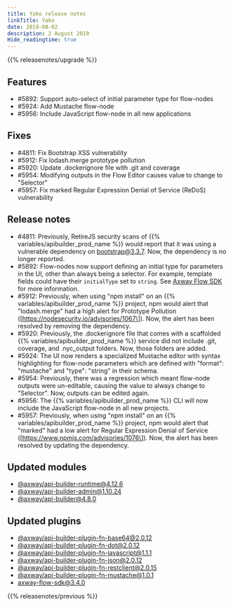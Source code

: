 ```yaml
---
title: Yako release notes
linkTitle: Yako
date: 2019-08-02
description: 2 August 2019
Hide_readingtime: true
---
```


{{% releasenotes/upgrade %}}

## Features

* #5892: Support auto-select of initial parameter type for flow-nodes
* #5924: Add Mustache flow-node
* #5956: Include JavaScript flow-node in all new applications

## Fixes

* #4811: Fix Bootstrap XSS vulnerability
* #5912: Fix lodash.merge prototype pollution
* #5920: Update .dockerignore file with .git and coverage
* #5954: Modifying outputs in the Flow Editor causes value to change to "Selector"
* #5957: Fix marked Regular Expression Denial of Service (ReDoS) vulnerability

## Release notes

* #4811: Previously, RetireJS security scans of {{% variables/apibuilder_prod_name %}} would report that it was using a vulnerable dependency on bootstrap@3.3.7. Now, the dependency is no longer reported.
* #5892: Flow-nodes now support defining an initial type for parameters in the UI, other than always being a selector. For example, template fields could have their `initialType` set to `string`. See [Axway Flow SDK](/docs/developer_guide/flows/axway_flow_sdk/) for more information.
* #5912: Previously, when using "npm install" on an {{% variables/apibuilder_prod_name %}} project, npm would alert that "lodash.merge" had a high alert for Prototype Pollution (\[https://nodesecurity.io/advisories/1067\]). Now, the alert has been resolved by removing the dependency.
* #5920: Previously, the .dockerignore file that comes with a scaffolded {{% variables/apibuilder_prod_name %}} service did not include .git, coverage, and .nyc_output folders. Now, those folders are added.
* #5924: The UI now renders a specialized Mustache editor with syntax highlighting for flow-node parameters which are defined with "format": "mustache" and "type": "string" in their schema.
* #5954: Previously, there was a regression which meant flow-node outputs were un-editable, causing the value to always change to "Selector". Now, outputs can be edited again.
* #5956: The {{% variables/apibuilder_prod_name %}} CLI will now include the JavaScript flow-node in all new projects.
* #5957: Previously, when using "npm install" on an {{% variables/apibuilder_prod_name %}} project, npm would alert that "marked" had a low alert for Regular Expression Denial of Service (\[https://www.npmjs.com/advisories/1076\]). Now, the alert has been resolved by updating the dependency.

## Updated modules

* [@axway/api-builder-runtime@4.12.6](https://www.npmjs.com/package/@axway/api-builder-runtime/v/4.12.6)
* [@axway/api-builder-admin@1.10.24](https://www.npmjs.com/package/@axway/api-builder-admin/v/1.10.24)
* [@axway/api-builder@4.8.0](https://www.npmjs.com/package/@axway/api-builder/v/4.8.0)

## Updated plugins

* [@axway/api-builder-plugin-fn-base64@2.0.12](https://www.npmjs.com/package/@axway/api-builder-plugin-fn-base64/v/2.0.12)
* [@axway/api-builder-plugin-fn-dot@2.0.12](https://www.npmjs.com/package/@axway/api-builder-plugin-fn-dot/v/2.0.12)
* [@axway/api-builder-plugin-fn-javascript@1.1.1](https://www.npmjs.com/package/@axway/api-builder-plugin-fn-javascript/v/1.1.1)
* [@axway/api-builder-plugin-fn-json@2.0.12](https://www.npmjs.com/package/@axway/api-builder-plugin-fn-json/v/2.0.12)
* [@axway/api-builder-plugin-fn-restclient@2.0.15](https://www.npmjs.com/package/@axway/api-builder-plugin-fn-restclient/v/2.0.15)
* [@axway/api-builder-plugin-fn-mustache@1.0.1](https://www.npmjs.com/package/@axway/api-builder-plugin-fn-mustache/v/1.0.1)
* [axway-flow-sdk@3.4.0](https://www.npmjs.com/package/axway-flow-sdk/v/3.4.0)

{{% releasenotes/previous %}}
